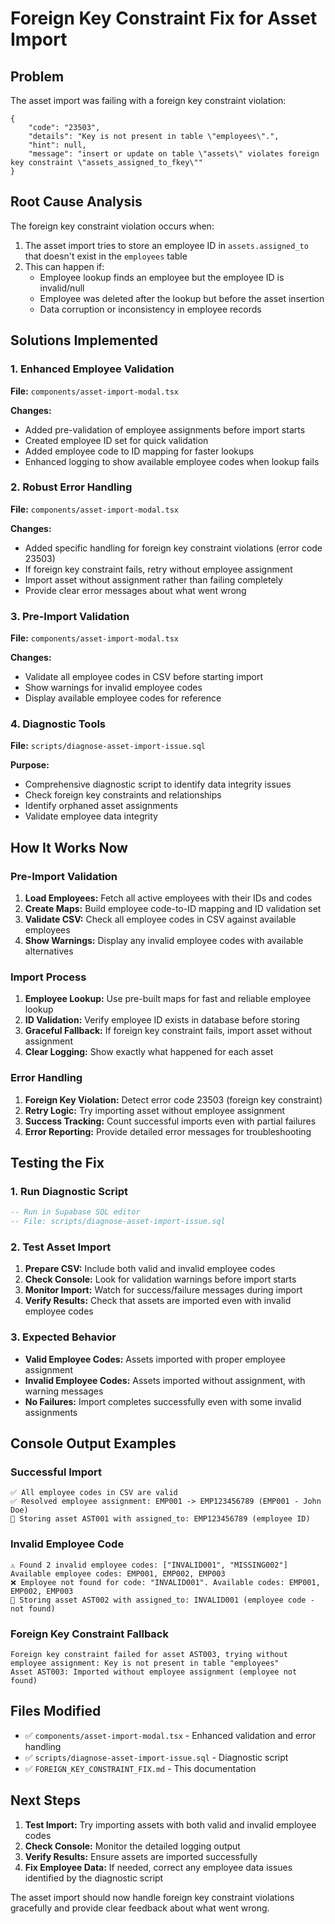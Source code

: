 # Foreign Key Constraint Fix for Asset Import

## Problem
The asset import was failing with a foreign key constraint violation:
```
{
    "code": "23503",
    "details": "Key is not present in table \"employees\".",
    "hint": null,
    "message": "insert or update on table \"assets\" violates foreign key constraint \"assets_assigned_to_fkey\""
}
```

## Root Cause Analysis
The foreign key constraint violation occurs when:
1. The asset import tries to store an employee ID in `assets.assigned_to` that doesn't exist in the `employees` table
2. This can happen if:
   - Employee lookup finds an employee but the employee ID is invalid/null
   - Employee was deleted after the lookup but before the asset insertion
   - Data corruption or inconsistency in employee records

## Solutions Implemented

### 1. Enhanced Employee Validation
**File:** `components/asset-import-modal.tsx`

**Changes:**
- Added pre-validation of employee assignments before import starts
- Created employee ID set for quick validation
- Added employee code to ID mapping for faster lookups
- Enhanced logging to show available employee codes when lookup fails

### 2. Robust Error Handling
**File:** `components/asset-import-modal.tsx`

**Changes:**
- Added specific handling for foreign key constraint violations (error code 23503)
- If foreign key constraint fails, retry without employee assignment
- Import asset without assignment rather than failing completely
- Provide clear error messages about what went wrong

### 3. Pre-Import Validation
**File:** `components/asset-import-modal.tsx`

**Changes:**
- Validate all employee codes in CSV before starting import
- Show warnings for invalid employee codes
- Display available employee codes for reference

### 4. Diagnostic Tools
**File:** `scripts/diagnose-asset-import-issue.sql`

**Purpose:**
- Comprehensive diagnostic script to identify data integrity issues
- Check foreign key constraints and relationships
- Identify orphaned asset assignments
- Validate employee data integrity

## How It Works Now

### Pre-Import Validation
1. **Load Employees:** Fetch all active employees with their IDs and codes
2. **Create Maps:** Build employee code-to-ID mapping and ID validation set
3. **Validate CSV:** Check all employee codes in CSV against available employees
4. **Show Warnings:** Display any invalid employee codes with available alternatives

### Import Process
1. **Employee Lookup:** Use pre-built maps for fast and reliable employee lookup
2. **ID Validation:** Verify employee ID exists in database before storing
3. **Graceful Fallback:** If foreign key constraint fails, import asset without assignment
4. **Clear Logging:** Show exactly what happened for each asset

### Error Handling
1. **Foreign Key Violation:** Detect error code 23503 (foreign key constraint)
2. **Retry Logic:** Try importing asset without employee assignment
3. **Success Tracking:** Count successful imports even with partial failures
4. **Error Reporting:** Provide detailed error messages for troubleshooting

## Testing the Fix

### 1. Run Diagnostic Script
```sql
-- Run in Supabase SQL editor
-- File: scripts/diagnose-asset-import-issue.sql
```

### 2. Test Asset Import
1. **Prepare CSV:** Include both valid and invalid employee codes
2. **Check Console:** Look for validation warnings before import starts
3. **Monitor Import:** Watch for success/failure messages during import
4. **Verify Results:** Check that assets are imported even with invalid employee codes

### 3. Expected Behavior
- **Valid Employee Codes:** Assets imported with proper employee assignment
- **Invalid Employee Codes:** Assets imported without assignment, with warning messages
- **No Failures:** Import completes successfully even with some invalid assignments

## Console Output Examples

### Successful Import
```
✅ All employee codes in CSV are valid
✅ Resolved employee assignment: EMP001 -> EMP123456789 (EMP001 - John Doe)
📝 Storing asset AST001 with assigned_to: EMP123456789 (employee ID)
```

### Invalid Employee Code
```
⚠️ Found 2 invalid employee codes: ["INVALID001", "MISSING002"]
Available employee codes: EMP001, EMP002, EMP003
❌ Employee not found for code: "INVALID001". Available codes: EMP001, EMP002, EMP003
📝 Storing asset AST002 with assigned_to: INVALID001 (employee code - not found)
```

### Foreign Key Constraint Fallback
```
Foreign key constraint failed for asset AST003, trying without employee assignment: Key is not present in table "employees"
Asset AST003: Imported without employee assignment (employee not found)
```

## Files Modified
- ✅ `components/asset-import-modal.tsx` - Enhanced validation and error handling
- ✅ `scripts/diagnose-asset-import-issue.sql` - Diagnostic script
- ✅ `FOREIGN_KEY_CONSTRAINT_FIX.md` - This documentation

## Next Steps
1. **Test Import:** Try importing assets with both valid and invalid employee codes
2. **Check Console:** Monitor the detailed logging output
3. **Verify Results:** Ensure assets are imported successfully
4. **Fix Employee Data:** If needed, correct any employee data issues identified by the diagnostic script

The asset import should now handle foreign key constraint violations gracefully and provide clear feedback about what went wrong.

